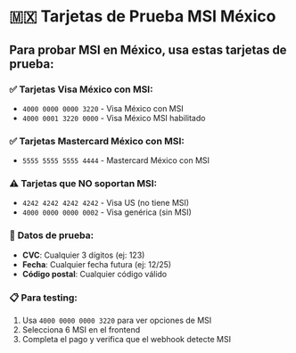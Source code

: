# 🇲🇽 Tarjetas de Prueba MSI México

## Para probar MSI en México, usa estas tarjetas de prueba:

### ✅ **Tarjetas Visa México con MSI:**

- `4000 0000 0000 3220` - Visa México con MSI
- `4000 0001 3220 0000` - Visa México MSI habilitado

### ✅ **Tarjetas Mastercard México con MSI:**

- `5555 5555 5555 4444` - Mastercard México con MSI

### ⚠️ **Tarjetas que NO soportan MSI:**

- `4242 4242 4242 4242` - Visa US (no tiene MSI)
- `4000 0000 0000 0002` - Visa genérica (sin MSI)

### 🔧 **Datos de prueba:**

- **CVC**: Cualquier 3 dígitos (ej: 123)
- **Fecha**: Cualquier fecha futura (ej: 12/25)
- **Código postal**: Cualquier código válido

### 📋 **Para testing:**

1. Usa `4000 0000 0000 3220` para ver opciones de MSI
2. Selecciona 6 MSI en el frontend
3. Completa el pago y verifica que el webhook detecte MSI

